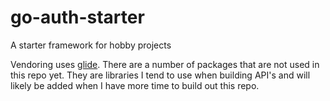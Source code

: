 # go-auth-starter
A starter framework for hobby projects

Vendoring uses [glide](https://github.com/Masterminds/glide). There are a number of packages that
are not used in this repo yet. They are libraries I tend to use when building API's and will
likely be added when I have more time to build out this repo. 